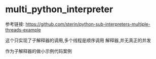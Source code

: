# multi_python_interpreter
参考链接:
  https://github.com/sterin/python-sub-interpreters-multiple-threads-example
  
这个只实现了子解释器的调用,多个线程是顺序调用 解释器,并无真正的并发

作为子解释器的做小示例代码案例
